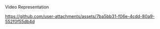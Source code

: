 Video Representation


https://github.com/user-attachments/assets/7ba5bb31-f06e-4cdd-80a9-552f0f55db4d

